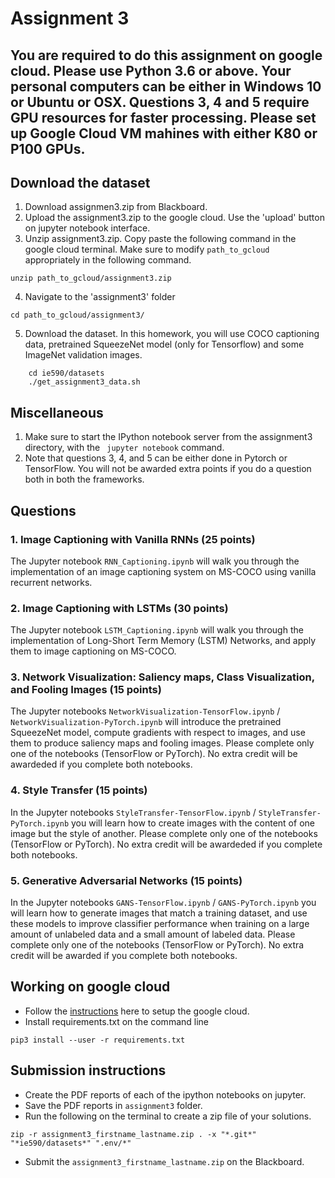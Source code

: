 # Assignment 3

## You are required to do this assignment on google cloud. Please use Python 3.6 or above. Your personal computers can be either in Windows 10 or Ubuntu or OSX. Questions 3, 4 and 5 require GPU resources for faster processing. Please set up Google Cloud VM mahines with either K80 or P100 GPUs. 

## Download the dataset
1. Download assignmen3.zip from Blackboard.
2. Upload the assignment3.zip to the google cloud. Use the 'upload' button on jupyter notebook interface.
3. Unzip assignment3.zip. Copy paste the following command in the google cloud terminal. Make sure to modify ```path_to_gcloud``` appropriately in the following command.
```
unzip path_to_gcloud/assignment3.zip
```
4. Navigate to the 'assignment3' folder
```
cd path_to_gcloud/assignment3/
```
5. Download the dataset. In this homework, you will use COCO captioning data, pretrained SqueezeNet model (only for Tensorflow) and some ImageNet validation images. 
```
	cd ie590/datasets
	./get_assignment3_data.sh
```

## Miscellaneous
1. Make sure to start the IPython notebook server from the assignment3 directory, with the ``` jupyter notebook``` command. 
2. Note that questions 3, 4, and 5 can be either done in Pytorch or TensorFlow. You will not be awarded extra points if you do a question both in both the frameworks. 

## Questions
### 1. Image Captioning with Vanilla RNNs (25 points)

The Jupyter notebook `RNN_Captioning.ipynb` will walk you through the implementation of an image captioning system on MS-COCO using vanilla recurrent networks.

### 2. Image Captioning with LSTMs (30 points)

The Jupyter notebook `LSTM_Captioning.ipynb` will walk you through the implementation of Long-Short Term Memory (LSTM) Networks, and apply them to image captioning on MS-COCO.

### 3. Network Visualization: Saliency maps, Class Visualization, and Fooling Images (15 points)

The Jupyter notebooks `NetworkVisualization-TensorFlow.ipynb` / `NetworkVisualization-PyTorch.ipynb` will introduce the pretrained SqueezeNet model, compute gradients with respect to images, and use them to produce saliency maps and fooling images. Please complete only one of the notebooks (TensorFlow or PyTorch). No extra credit will be awardeded if you complete both notebooks.

### 4. Style Transfer (15 points)

In the Jupyter notebooks `StyleTransfer-TensorFlow.ipynb` / `StyleTransfer-PyTorch.ipynb` you will learn how to create images with the content of one image but the style of another. Please complete only one of the notebooks (TensorFlow or PyTorch). No extra credit will be awardeded if you complete both notebooks.

### 5. Generative Adversarial Networks (15 points)

In the Jupyter notebooks `GANS-TensorFlow.ipynb` / `GANS-PyTorch.ipynb` you will learn how to generate images that match a training dataset, and use these models to improve classifier performance when training on a large amount of unlabeled data and a small amount of labeled data. Please complete only one of the notebooks (TensorFlow or PyTorch). No extra credit will be awarded if you complete both notebooks. 

## Working on google cloud
* Follow the [instructions](https://github.com/cs231n/gcloud/) here to setup the google cloud.
* Install requirements.txt on the command line
```
pip3 install --user -r requirements.txt
```

## Submission instructions
* Create the PDF reports of each of the ipython notebooks on jupyter. 
* Save the PDF reports in `assignment3` folder. 
* Run the following on the terminal to create a zip file of your solutions. 
```
zip -r assignment3_firstname_lastname.zip . -x "*.git*" "*ie590/datasets*" ".env/*"
```
* Submit the `assignment3_firstname_lastname.zip` on the Blackboard. 